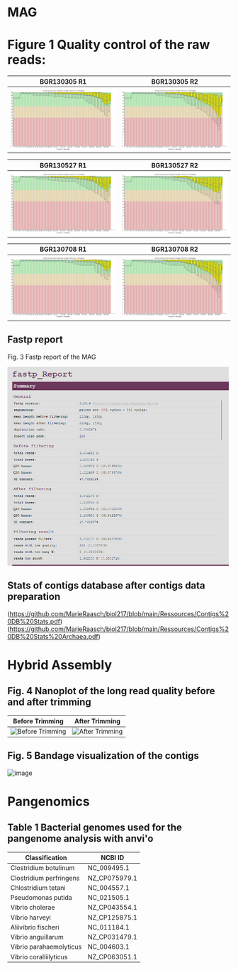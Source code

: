 # MAG


# Figure 1 Quality control of the raw reads: 

| BGR130305 R1 | BGR130305 R2 |
|----------------------|-----------------------|
| ![BGR130305 R1](https://github.com/MarieRaasch/biol217/blob/main/Ressources/BGR_130305_mapped_R1.png) | ![BGR130305 R2](https://github.com/MarieRaasch/biol217/blob/main/Ressources/BGR_130305_mapped_R2.png) |

| BGR130527 R1 | BGR130527 R2 |
|----------------------|-----------------------|
| ![BGR130527 R1](https://github.com/MarieRaasch/biol217/blob/main/Ressources/BGR_130527_mapped_R1.png) | ![BGR130527 R2](https://github.com/MarieRaasch/biol217/blob/main/Ressources/BGR_130527_mapped_R2.png) |

| BGR130708 R1  | BGR130708 R2 |
|----------------------|-----------------------|
| ![BGR130708 R1](https://github.com/MarieRaasch/biol217/blob/main/Ressources/BGR_130708_mapped_R1.png) | ![BGR130708 R2](https://github.com/MarieRaasch/biol217/blob/main/Ressources/BGR_130708_mapped_R2.png) |

## Fastp report 

Fig. 3 Fastp report of the MAG

<img src="https://github.com/MarieRaasch/biol217/blob/main/Ressources/Fastp report.png" width="500"/>

## Stats of contigs database after contigs data preparation 

(https://github.com/MarieRaasch/biol217/blob/main/Ressources/Contigs%20DB%20Stats.pdf)
(https://github.com/MarieRaasch/biol217/blob/main/Ressources/Contigs%20DB%20Stats%20Archaea.pdf)

# Hybrid Assembly 

## Fig. 4 Nanoplot of the long read quality before and after trimming

| Before Trimming | After Trimming |
|-----------------|----------------|
| ![Before Trimming](https://github.com/MarieRaasch/biol217/assets/157317805/6122a5ed-88ca-43f7-90f2-87a6479c95bd) | ![After Trimming](https://github.com/MarieRaasch/biol217/assets/157317805/7b5151eb-7f8d-4568-b798-4806b404f498) |

## Fig. 5 Bandage visualization of the contigs


![image](https://github.com/MarieRaasch/biol217/assets/157317805/cd991f1d-ef3b-4d40-9757-715527e86e33)


# Pangenomics

## Table 1 Bacterial genomes used for the pangenome analysis with anvi'o

| Classification         | NCBI ID        |
|------------------------|----------------|
| Clostridium botulinum  | NC_009495.1    |
| Clostridium perfringens| NZ_CP075979.1  |
| Chlostridium tetani    | NC_004557.1    |
| Pseudomonas putida     | NC_021505.1    |
| Vibrio cholerae        | NZ_CP043554.1  |
| Vibrio harveyi         | NZ_CP125875.1  |
| Aliivibrio fischeri    | NC_011184.1    |
| Vibrio anguillarum     | NZ_CP031479.1  |
| Vibrio parahaemolyticus| NC_004603.1    |
| Vibrio coralliilyticus | NZ_CP063051.1  |
